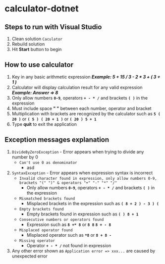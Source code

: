 # calculator-dotnet

## Steps to run with Visual Studio
1. Clean solution `Caculator`
2. Rebuild solution 
3. Hit **Start** button to begin

## How to use calculator
1. Key in any basic arithmetic expression ***Example:  5 + 15 / 3 - 2 * 3 + ( 3 + 1 )***
2. Calculator will display calculation result for any valid expression ***Example: Answer => 8***
3. Only allow numbers **`0-9`**, operators **`+ - * /`** and brackets **`( )`** in the expression
4. Must include space **" "** between each number, operator and bracket
5. Multiplication with brackets are recognized by the calculator such as **`5 ( 20 )`** or **`( 5 ) ( 20 + 1 )`** or **`( 20 ) 5 + 1`**
6. Type **quit** to exit the application

## Exception messages explanation
1. `DivideByZeroException` - Error appears when trying to divide any number by 0
   - `Can't use 0 as denominator`
     - asd
2. `SyntaxException` - Error appears when expression syntax is incorrect
   - `Invalid character found in expression, only allow numbers 0-9, brackets "(" ")" & operators "+" "-" "*" "/" `
     - Only allow numbers **`0-9`**, operators **`+ - * /`** and brackets **`( )`** in the expression
   - `Mismatched brackets found`
     - Misplaced brackets in the expression such as **`( 8 + 2 ) - 3 ) (`**
   - `Empty brackets found`
     - Empty brackets found in expression such as **`( ) 8 + 1`**
   - `Consecutive numbers or operators found`
     - Expression such as **`8 +* 8`** or **`8 8`** **`8 + - 8`**
   - `Misplaced operator found`
     - Misplaced operator such as **`*8`** or **`8 + 8 -`** 
   - `Missing operator`
     - Operator **`+ - * /`** not found in expression
3. Any other error shown as `Application error => xxx...` are caused by unexpected error

